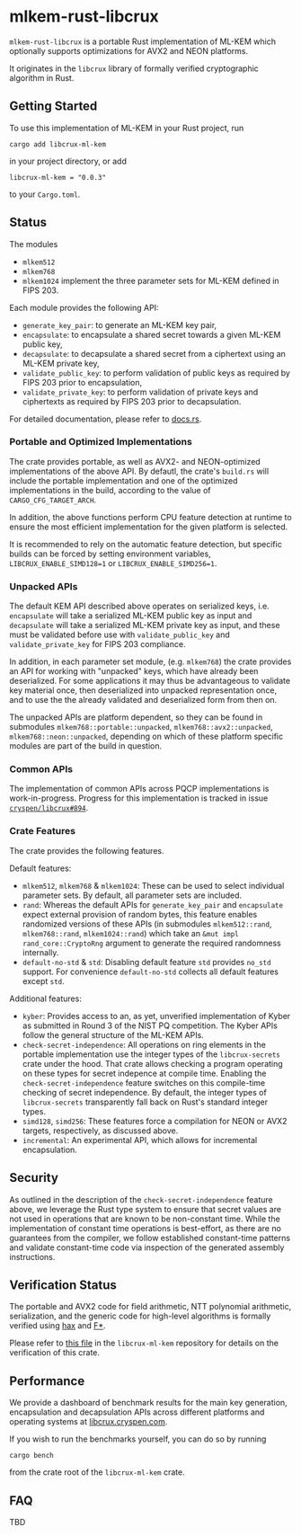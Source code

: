 [//]: # (SPDX-License-Identifier: CC-BY-4.0)

# mlkem-rust-libcrux
`mlkem-rust-libcrux` is a portable Rust implementation of ML-KEM which
optionally supports optimizations for AVX2 and NEON platforms.

It originates in the `libcrux` library of formally verified
cryptographic algorithm in Rust.

## Getting Started
To use this implementation of ML-KEM in your Rust project, run

```
cargo add libcrux-ml-kem
```
in your project directory, or add

```
libcrux-ml-kem = "0.0.3"
```
to your `Cargo.toml`.


## Status
The modules
- `mlkem512`
- `mlkem768`
- `mlkem1024`
implement the three parameter sets for ML-KEM defined in FIPS 203. 

Each module provides the following API:
- `generate_key_pair`: to generate an ML-KEM key pair,
- `encapsulate`: to encapsulate a shared secret towards a given ML-KEM public key,
- `decapsulate`: to decapsulate a shared secret from a ciphertext using an ML-KEM private key,
- `validate_public_key`: to perform validation of public keys as required by FIPS 203 prior to encapsulation,
- `validate_private_key`: to perform validation of private keys and ciphertexts as required by FIPS 203 prior to decapsulation.

For detailed documentation, please refer to
[docs.rs](https://docs.rs/libcrux-ml-kem/latest/libcrux_ml_kem/).

### Portable and Optimized Implementations
The crate provides portable, as well as AVX2- and NEON-optimized
implementations of the above API. By defautl, the crate's `build.rs`
will include the portable implementation and one of the optimized
implementations in the build, according to the value of
`CARGO_CFG_TARGET_ARCH`.

In addition, the above functions perform CPU feature detection at
runtime to ensure the most efficient implementation for the given
platform is selected.

It is recommended to rely on the automatic feature detection, but specific
builds can be forced by setting environment variables,
`LIBCRUX_ENABLE_SIMD128=1` or `LIBCRUX_ENABLE_SIMD256=1`.

### Unpacked APIs
The default KEM API described above operates on serialized keys,
i.e. `encapsulate` will take a serialized ML-KEM public key as input
and `decapsulate` will take a serialized ML-KEM private key as input,
and these must be validated before use with `validate_public_key`
and `validate_private_key` for FIPS 203 compliance.

In addition, in each parameter set module, (e.g. `mlkem768`) the crate
provides an API for working with "unpacked" keys, which have already
been deserialized. For some applications it may thus be advantageous
to validate key material once, then deserialized into unpacked
representation once, and to use the the already validated and
deserialized form from then on.

The unpacked APIs are platform dependent, so they can be found in
submodules `mlkem768::portable::unpacked`, `mlkem768::avx2::unpacked`,
`mlkem768::neon::unpacked`, depending on which of these platform
specific modules are part of the build in question.

### Common APIs
The implementation of common APIs across PQCP implementations is
work-in-progress. Progress for this implementation is tracked in issue
[`cryspen/libcrux#894`](https://github.com/cryspen/libcrux/issues/894).

### Crate Features
The crate provides the following features.

Default features:
- `mlkem512`, `mlkem768` & `mlkem1024`: These can be used to select
  individual parameter sets. By default, all parameter sets are
  included.
- `rand`: Whereas the default APIs for `generate_key_pair` and
  `encapsulate` expect external provision of random bytes, this
  feature enables randomized versions of these APIs (in submodules
  `mlkem512::rand`, `mlkem768::rand`, `mlkem1024::rand`) which take an
  `&mut impl rand_core::CryptoRng` argument to generate the required
  randomness internally.
- `default-no-std` & `std`: Disabling default feature `std` provides
  `no_std` support. For convenience `default-no-std` collects all default
  features except `std`.
  
Additional features:
- `kyber`: Provides access to an, as yet, unverified implementation of
  Kyber as submitted in Round 3 of the NIST PQ competition. The Kyber
  APIs follow the general structure of the ML-KEM APIs.
- `check-secret-independence`: All operations on ring elements in the
  portable implementation use the integer types of the
  `libcrux-secrets` crate under the hood. That crate allows checking a
  program operating on these types for secret indepence at compile
  time. Enabling the `check-secret-independence` feature switches on
  this compile-time checking of secret independence. By default, the
  integer types of `libcrux-secrets` transparently fall back on Rust's
  standard integer types.
- `simd128`, `simd256`: These features force a compilation for NEON or
  AVX2 targets, respectively, as discussed above.
- `incremental`: An experimental API, which allows for incremental
  encapsulation.

## Security
As outlined in the description of the `check-secret-independence`
feature above, we leverage the Rust type system to ensure that secret
values are not used in operations that are known to be
non-constant time. While the implementation of constant time
operations is best-effort, as there are no guarantees from the
compiler, we follow established constant-time patterns and validate
constant-time code via inspection of the generated assembly
instructions.

## Verification Status
The portable and AVX2 code for field arithmetic, NTT polynomial
arithmetic, serialization, and the generic code for high-level
algorithms is formally verified using [hax](https://hax.cryspen.com) and [F*](https://fstar-lang.org).

Please refer to [this
file](https://github.com/cryspen/libcrux/blob/f9d1802c06ffe1dec900367e12b00edb1e7f9963/libcrux-ml-kem/proofs/verification_status.md)
in the `libcrux-ml-kem` repository for details on the verification of
this crate.

## Performance
We provide a dashboard of benchmark results for the main key
generation, encapsulation and decapsulation APIs across different
platforms and operating systems at
[libcrux.cryspen.com](https://libcrux.cryspen.com).

If you wish to run the benchmarks yourself, you can do so by running
```
cargo bench
```
from the crate root of the `libcrux-ml-kem` crate.

## FAQ
TBD
